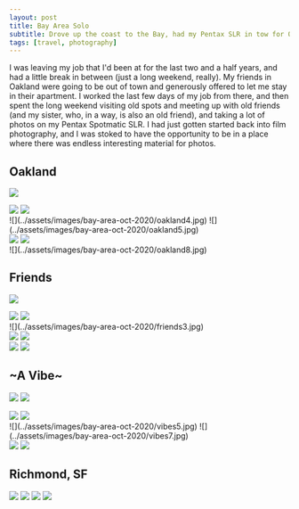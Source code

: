 ```yaml
---
layout: post
title: Bay Area Solo
subtitle: Drove up the coast to the Bay, had my Pentax SLR in tow for Oakland and SF times.
tags: [travel, photography]
---
```


I was leaving my job that I'd been at for the last two and a half years, and had a little break in between (just a long weekend, really). My friends in Oakland were going to be out of town and generously offered to let me stay in their apartment. I worked the last few days of my job from there, and then spent the long weekend visiting old spots and meeting up with old friends (and my sister, who, in a way, is also an old friend), and taking a lot of photos on my Pentax Spotmatic SLR. I had just gotten started back into film photography, and I was stoked to have the opportunity to be in a place where there was endless interesting material for photos.

## Oakland

![](../assets/images/bay-area-oct-2020/oakland1.jpg)
<section class="portrait-img-group">
  <img src="../assets/images/bay-area-oct-2020/oakland2.jpg"/>
  <img src="../assets/images/bay-area-oct-2020/oakland3.jpg"/>
</section>
![](../assets/images/bay-area-oct-2020/oakland4.jpg)
![](../assets/images/bay-area-oct-2020/oakland5.jpg)
<section class="portrait-img-group">
<img src="../assets/images/bay-area-oct-2020/oakland6.jpg"/>
<img src="../assets/images/bay-area-oct-2020/oakland7.jpg"/>
</section>
![](../assets/images/bay-area-oct-2020/oakland8.jpg)

## Friends

![](../assets/images/bay-area-oct-2020/friends1.jpg)
<section class="portrait-img-group">
  <img src="../assets/images/bay-area-oct-2020/friends4.jpg"/>
  <img src="../assets/images/bay-area-oct-2020/friends2.jpg"/>
</section>
![](../assets/images/bay-area-oct-2020/friends3.jpg)
<section class="portrait-img-group">
  <img src="../assets/images/bay-area-oct-2020/friends6.jpg"/>
  <img src="../assets/images/bay-area-oct-2020/friends7.jpg"/>
</section>
<section class="portrait-img-group">
  <img src="../assets/images/bay-area-oct-2020/friends5.jpg"/>
  <img src="../assets/images/bay-area-oct-2020/friends8.jpg"/>
</section>


## ~A Vibe~

![](../assets/images/bay-area-oct-2020/vibes2.jpg)
![](../assets/images/bay-area-oct-2020/vibes3.jpg)
<section class="portrait-img-group">
  <img src="../assets/images/bay-area-oct-2020/vibes1.jpg"/>
  <img src="../assets/images/bay-area-oct-2020/vibes6.jpg"/>
</section>
![](../assets/images/bay-area-oct-2020/vibes5.jpg)
![](../assets/images/bay-area-oct-2020/vibes7.jpg)
<section class="portrait-img-group">
  <img src="../assets/images/bay-area-oct-2020/vibes4.jpg"/>
  <img src="../assets/images/bay-area-oct-2020/vibes9.jpg"/>
</section>

## Richmond, SF

![](../assets/images/bay-area-oct-2020/richmond4.jpg)
![](../assets/images/bay-area-oct-2020/richmond1.jpg)
![](../assets/images/bay-area-oct-2020/richmond2.jpg)
![](../assets/images/bay-area-oct-2020/richmond3.jpg)
